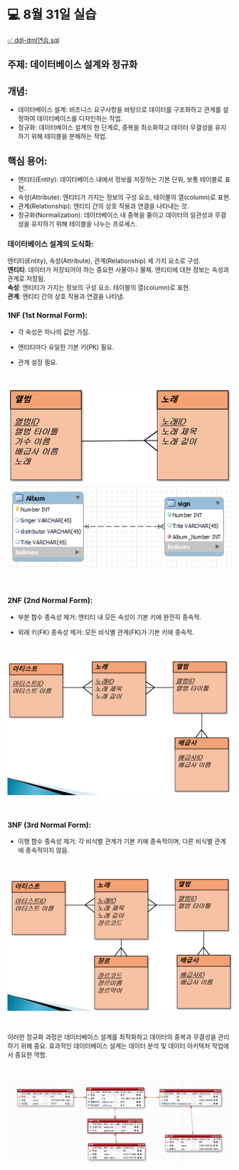 # 💻 8월 31일 실습

[✅ ddl-dml연습.sql](https://github.com/githubmendong/mariadb-practices/blob/main/sql_%EC%97%B0%EC%8A%B5/ddl-dml%EC%97%B0%EC%8A%B5.sql)    

[//]: # ([✅ 서브쿼리연습.sql]&#40;https://github.com/githubmendong/mariadb-practices/blob/main/sql_%EC%97%B0%EC%8A%B5/%EC%84%9C%EB%B8%8C%EC%BF%BC%EB%A6%AC%EC%97%B0%EC%8A%B5.sql&#41;    )

[//]: # ([✅ 조인연습.sql]&#40;https://github.com/githubmendong/mariadb-practices/blob/main/sql_%EC%97%B0%EC%8A%B5/%EC%A1%B0%EC%9D%B8%EC%97%B0%EC%8A%B5.sql&#41;    )

## **주제: 데이터베이스 설계와 정규화**

## **개념:**
- 데이터베이스 설계: 비즈니스 요구사항을 바탕으로 데이터를 구조화하고 관계를 설정하여 데이터베이스를 디자인하는 작업.
- 정규화: 데이터베이스 설계의 한 단계로, 중복을 최소화하고 데이터 무결성을 유지하기 위해 테이블을 분해하는 작업.

## **핵심 용어:**
- 엔티티(Entity): 데이터베이스 내에서 정보를 저장하는 기본 단위, 보통 테이블로 표현.
- 속성(Attribute): 엔티티가 가지는 정보의 구성 요소, 테이블의 열(column)로 표현.
- 관계(Relationship): 엔티티 간의 상호 작용과 연결을 나타내는 것.
- 정규화(Normalization): 데이터베이스 내 중복을 줄이고 데이터의 일관성과 무결성을 유지하기 위해 테이블을 나누는 프로세스.

### **데이터베이스 설계의 도식화:**

엔티티(Entity), 속성(Attribute), 관계(Relationship) 세 가지 요소로 구성.    
**엔티티**: 데이터가 저장되어야 하는 중요한 사물이나 물체. 엔티티에 대한 정보는 속성과 관계로 저장됨.     
**속성**: 엔티티가 가지는 정보의 구성 요소. 테이블의 열(column)로 표현.     
**관계**: 엔티티 간의 상호 작용과 연결을 나타냄.    

### **1NF (1st Normal Form):**
- 각 속성은 하나의 값만 가짐.
- 엔티티마다 유일한 기본 키(PK) 필요.
- 관계 설정 필요.

  <br/>

![img_7.png](img_7.png)
![img_10.png](img_10.png)

  <br/>

### **2NF (2nd Normal Form):**
- 부분 함수 종속성 제거: 엔티티 내 모든 속성이 기본 키에 완전히 종속적.
- 외래 키(FK) 종속성 제거: 모든 비식별 관계(FK)가 기본 키에 종속적.

  <br/>

![img_8.png](img_8.png)

<br/>

### **3NF (3rd Normal Form):**
- 이행 함수 종속성 제거: 각 비식별 관계가 기본 키에 종속적이며, 다른 비식별 관계에 종속적이지 않음.  

<br/>

![img_9.png](img_9.png)

<br/>

이러한 정규화 과정은 데이터베이스 설계를 최적화하고 데이터의 중복과 무결성을 관리하기 위해 중요.
효과적인 데이터베이스 설계는 데이터 분석 및 데이터 아키텍처 작업에서 중요한 역할.

<br/>



![img_11.png](img_11.png)